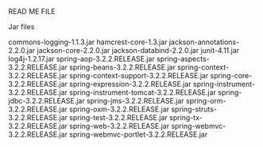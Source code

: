READ ME FILE

Jar files

commons-logging-1.1.3.jar
hamcrest-core-1.3.jar
jackson-annotations-2.2.0.jar
jackson-core-2.2.0.jar
jackson-databind-2.2.0.jar
junit-4.11.jar
log4j-1.2.17.jar
spring-aop-3.2.2.RELEASE.jar
spring-aspects-3.2.2.RELEASE.jar
spring-beans-3.2.2.RELEASE.jar
spring-context-3.2.2.RELEASE.jar
spring-context-support-3.2.2.RELEASE.jar
spring-core-3.2.2.RELEASE.jar
spring-expression-3.2.2.RELEASE.jar
spring-instrument-3.2.2.RELEASE.jar
spring-instrument-tomcat-3.2.2.RELEASE.jar
spring-jdbc-3.2.2.RELEASE.jar
spring-jms-3.2.2.RELEASE.jar
spring-orm-3.2.2.RELEASE.jar
spring-oxm-3.2.2.RELEASE.jar
spring-struts-3.2.2.RELEASE.jar
spring-test-3.2.2.RELEASE.jar
spring-tx-3.2.2.RELEASE.jar
spring-web-3.2.2.RELEASE.jar
spring-webmvc-3.2.2.RELEASE.jar
spring-webmvc-portlet-3.2.2.RELEASE.jar
